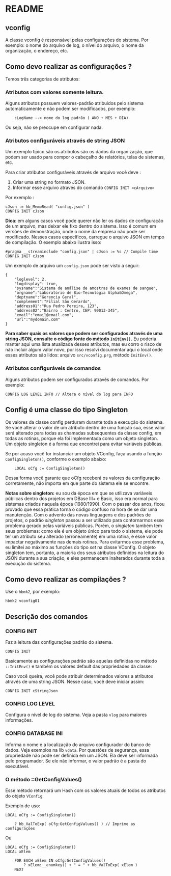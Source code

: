 # README #

## vconfig ##

A classe vconfig é responsável pelas configurações do sistema. Por exemplo: o nome do arquivo de log, o nível do arquivo, o nome da organização, o endereço, etc. 

## Como devo realizar as configurações ? ##

Temos três categorias de atributos:

### Atributos com valores somente leitura.

Alguns atributos possuem valores-padrão atribuidos pelo sistema automaticamente e não podem ser modificados, por exemplo:

````
    cLogName --> nome do log padrão ( ANO + MES + DIA)
````

Ou seja, não se preocupe em configurar nada.

### Atributos configuráveis através de string JSON

Um exemplo típico são os atributos são os dados da organização, que podem ser usado para compor o cabeçalho de relatórios, telas de sistemas, etc.

Para criar atributos configuráveis através de arquivo você deve :

1. Criar uma string no formato JSON.
1. Informar esse arquivo através do comando `CONFIG INIT <cArquivo>`

Por exemplo :
````
cJson := hb_MemoRead( "config.json" )
CONFIG INIT cJson
````

**Dica**: em alguns casos você pode querer não ler os dados de configuração de um arquivo, mas deixar ele fixo dentro do sistema. Isso é comum em versões de demonstração, onde o nome da empresa não pode ser modificado. Nesses casos específicos, carregue o arquivo JSON em tempo de compilação. O exemplo abaixo ilustra isso:

````
#pragma __streaminclude "config.json" | cJson := %s // Compile time
CONFIG INIT cJson
````

Um exemplo de arquivo um `config.json` pode ser visto a seguir:

````
{   
    "loglevel": 2,
    "logdisplay": true,
    "sysname":"Sistema de análise de amostras de exames de sangue",
    "orgname":"Laboratório de Bio-Tecnologia Alpha&Omega",
    "deptname":"Gerencia Geral",
    "complement":"Filial São Gerardo",
    "address01":"Rua Pedro Pereira, 123",
    "address02":"Bairro : Centro, CEP: 90013-345",
    "email":"email@email.com",
    "url":"mydomain.com"
}
````

**Para saber quais os valores que podem ser configurados através de uma string JSON, consulte o código fonte do método `InitEnv()`.** Eu poderia manter aqui uma lista atualizada desses atributos, mas eu corro o risco de não incluir algum valor novo, por isso resolvi documentar aqui o local onde esses atributos são lidos: arquivo `src/vconfig.prg`, método `InitEnv()`.

### Atributos configuráveis de comandos

Alguns atributos podem ser configurados através de comandos. Por exemplo:

````
CONFIG LOG LEVEL INFO // Altera o nível do log para INFO
````

## Config é uma classe do tipo Singleton

Os valores da classe config perduram durante toda a execução do sistema. Se você alterar o valor de um atributo dentro de uma função sua, esse valor será alterado para todas as chamadas subsequentes da classe config, em todas as rotinas, porque ela foi implementada como um objeto singleton. Um objeto singleton é a forma que encontrei para evitar variáveis públicas. 

Se por acaso você for instanciar um objeto VConfig, faça usando a função `ConfigSingleton()`, conforme o exemplo abaixo:

````
    LOCAL oCfg := ConfigSingleton()
````

Dessa forma você garante que oCfg receberá os valores da configuração corretamente, não importa em que parte do sistema ele se encontre.

**Notas sobre singleton:** eu sou da época em que se utilizava variáveis públicas dentro dos projetos em DBase III+ e Basic, isso era normal para sistemas criados naquela época (1980/1990). Com o passar dos anos, ficou provado que essa prática torna o código confuso na hora de se dar uma manutenção. Com o advento das novas linguagens e dos padrões de projetos, o padrão *singleton* passou a ser utilizado para contornarmos esse problema gerado pelas variáveis públicas. Porém, o *singleton* também tem seus problemas: como ele é um objeto único para todo o sistema, ele pode ter um atributo seu alterado (erroneamente) em uma rotina, e esse valor impactar negativamente nas demais rotinas. Para evitarmos esse problema, eu limitei ao máximo as funções do tipo *set* na classe VConfig. O objeto singleton tem, portanto, a maioria dos seus atributos definidos na leitura do JSON durante a sua criação, e eles permanecem inalterados durante toda a execução do sistema. 

## Como devo realizar as compilações ? ##

Use o `hbmk2`, por exemplo:

````
hbmk2 vconfig01 
````

## Descrição dos comandos

### CONFIG INIT 

Faz a leitura das configurações padrão do sistema. 
````
CONFIG INIT 
````
Basicamente as configurações padrão são aquelas definidas no método `::InitEnv()` e também os valores default das propriedades da classe:

Caso você queira, você pode atribuir determinados valores a atributos através de uma string JSON. Nesse caso, você deve iniciar assim:
````
CONFIG INIT cStringJson
````

###  CONFIG LOG LEVEL

Configura o nível de log do sistema. Veja a pasta `vlog` para maiores informações.

###  CONFIG DATABASE INI

Informa o nome e a localização do arquivo configurador do banco de dados. Veja exemplos na lib `vdata`. Por questões de segurança, essa propriedade não pode ser definida em um JSON. Ela deve ser informada pelo programador. Se ele não informar, o valor padrão é a pasta do executável.

### O método ::GetConfigValues()

Esse método retornará um Hash com os valores atuais de todos os atributos do objeto `VConfig`.

Exemplo de uso:

````
LOCAL oCfg := ConfigSingleton()

    ? hb_ValToExp( oCfg:GetConfigValues() ) // Imprime as configurações
````

Ou

````
LOCAL oCfg := ConfigSingleton()
LOCAL xElem

    FOR EACH xElem IN oCfg:GetConfigValues()
        ? xElem:__enumkey() + " = " + hb_ValToExp( xElem )
    NEXT   
````    